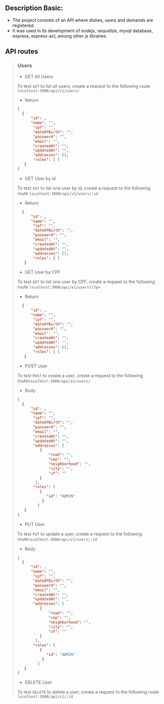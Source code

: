 ## Description Basic:

- The project consists of an API where dishes, users and demands are registered.
- It was used in its development of nodejs, sequelize, mysql database, express, express-acl, among other js libraries.

## API routes

> ### Users
>
> - GET All Users
>
> To test `GET` to list all users, create a request to the following route `localhost:3000/api/v1/users/`
>
> - Return
>
> ```json
> [
>   {
>       "id": ,
>       "name": "",
>        "cpf": "",
>        "dateOfBirth": "",
>        "password": "",
>        "email": "",
>        "createdAt": "",
>        "updatedAt": "",
>        "addresses": [],
>        "roles": [ ]
>    }
> ]
> ```
>
> - GET User by id
>
> To test `GET` to list one user by id, create a request to the following route `localhost:3000/api/v1/users/:id`
>
> - Return
>
> ```json
>   {
>       "id": ,
>       "name": "",
>        "cpf": "",
>        "dateOfBirth": "",
>        "password": "",
>        "email": "",
>        "createdAt": "",
>        "updatedAt": "",
>        "addresses": [],
>        "roles": [ ]
>    }
> ```
>
> - GET User by CPF
>
> To test `GET` to list one user by CPF, create a request to the following route `localhost:3000/api/v1/users?cfp=`
>
> - Return
>
> ```json
>   {
>       "id": ,
>       "name": "",
>        "cpf": "",
>        "dateOfBirth": "",
>        "password": "",
>        "email": "",
>        "createdAt": "",
>        "updatedAt": "",
>        "addresses": [],
>        "roles": [ ]
>    }
> ```
>
> - POST User
>
> To test `POST` to create a user, create a request to the following route`localhost:3000/api/v1/users/`
>
> - Body
>
> ```json
> [
>   {
>       "id": ,
>       "name": "",
>        "cpf": "",
>        "dateOfBirth": "",
>        "password": "",
>        "email": "",
>        "createdAt": "",
>        "updatedAt": "",
>        "addresses": [
>           {
>               "road": "",
>               "cep": "",
>               "neighborhood": "",
>               "city": "",
>               "uf": ""
>           }
>         ],
>        "roles": [
>           {
>              "id": "ADMIN"
>            }
>          ]
>    }
> ]
> ```
>
> - PUT User
>
> To test `PUT` to update a user, create a request to the following route`localhost:3000/api/v1/users/:id`
>
> - Body
>
> ```json
> [
>   {
>       "id": ,
>       "name": "",
>        "cpf": "",
>        "dateOfBirth": "",
>        "password": "",
>        "email": "",
>        "createdAt": "",
>        "updatedAt": "",
>        "addresses": [
>           {
>               "road": "",
>               "cep": "",
>               "neighborhood": "",
>               "city": "",
>               "uf": ""
>           }
>         ],
>        "roles": [
>           {
>              "id": "ADMIN"
>            }
>          ]
>    }
> ]
> ```
>
> - DELETE User
>
> To test `DELETE` to delete a user, create a request to the following route `localhost:3000/api/v1/:id`
